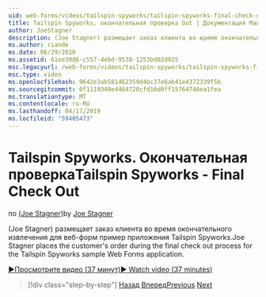 ```yaml
---
uid: web-forms/videos/tailspin-spyworks/tailspin-spyworks-final-check-out
title: Tailspin Spyworks. окончательная проверка Out | Документация Майкрософт
author: JoeStagner
description: (Joe Stagner) размещает заказ клиента во время окончательного извлечения для веб-форм пример приложения Tailspin Spyworks.
ms.author: riande
ms.date: 06/29/2010
ms.assetid: 61ee30d6-c557-4ebd-9538-1253bd02d825
msc.legacyurl: /web-forms/videos/tailspin-spyworks/tailspin-spyworks-final-check-out
msc.type: video
ms.openlocfilehash: 9642e3ab581462359d4bc37e6ab41e4372339f5b
ms.sourcegitcommit: 0f1119340e4464720cfd16d0ff15764746ea1fea
ms.translationtype: MT
ms.contentlocale: ru-RU
ms.lasthandoff: 04/17/2019
ms.locfileid: "59405473"
---
```

# <a name="tailspin-spyworks---final-check-out"></a><span data-ttu-id="fd139-103">Tailspin Spyworks. Окончательная проверка</span><span class="sxs-lookup"><span data-stu-id="fd139-103">Tailspin Spyworks - Final Check Out</span></span>

<span data-ttu-id="fd139-104">по [(Joe Stagner)](https://github.com/JoeStagner)</span><span class="sxs-lookup"><span data-stu-id="fd139-104">by [Joe Stagner](https://github.com/JoeStagner)</span></span>

<span data-ttu-id="fd139-105">(Joe Stagner) размещает заказ клиента во время окончательного извлечения для веб-форм пример приложения Tailspin Spyworks.</span><span class="sxs-lookup"><span data-stu-id="fd139-105">Joe Stagner places the customer's order during the final check out process for the Tailspin Spyworks sample Web Forms application.</span></span>

[<span data-ttu-id="fd139-106">&#9654;Просмотрите видео (37 минут)</span><span class="sxs-lookup"><span data-stu-id="fd139-106">&#9654; Watch video (37 minutes)</span></span>](https://channel9.msdn.com/Blogs/ASP-NET-Site-Videos/tailspin-spyworks-final-check-out)

> [!div class="step-by-step"]
> <span data-ttu-id="fd139-107">[Назад](tailspin-spyworks-migrate-the-shopping-cart.md)
> [Вперед](tailspin-spyworks-adding-user-product-reviews.md)</span><span class="sxs-lookup"><span data-stu-id="fd139-107">[Previous](tailspin-spyworks-migrate-the-shopping-cart.md)
[Next](tailspin-spyworks-adding-user-product-reviews.md)</span></span>
